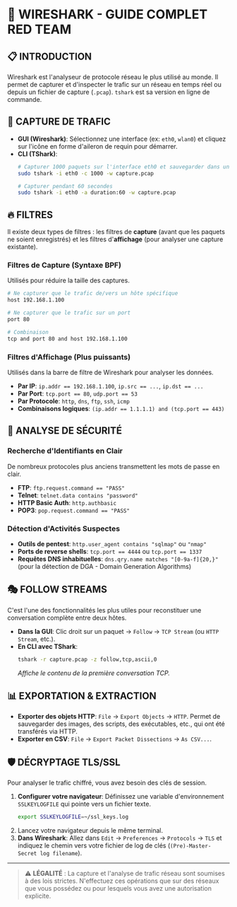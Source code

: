 # 🦈 WIRESHARK - GUIDE COMPLET RED TEAM

## 📋 INTRODUCTION
Wireshark est l'analyseur de protocole réseau le plus utilisé au monde. Il permet de capturer et d'inspecter le trafic sur un réseau en temps réel ou depuis un fichier de capture (`.pcap`). `tshark` est sa version en ligne de commande.

## 🎯 CAPTURE DE TRAFIC
- **GUI (Wireshark)**: Sélectionnez une interface (ex: `eth0`, `wlan0`) et cliquez sur l'icône en forme d'aileron de requin pour démarrer.
- **CLI (TShark)**:
  ```bash
  # Capturer 1000 paquets sur l'interface eth0 et sauvegarder dans un fichier
  sudo tshark -i eth0 -c 1000 -w capture.pcap

  # Capturer pendant 60 secondes
  sudo tshark -i eth0 -a duration:60 -w capture.pcap
  ```

## 🔥 FILTRES
Il existe deux types de filtres : les filtres de **capture** (avant que les paquets ne soient enregistrés) et les filtres d'**affichage** (pour analyser une capture existante).

### Filtres de Capture (Syntaxe BPF)
Utilisés pour réduire la taille des captures.
```bash
# Ne capturer que le trafic de/vers un hôte spécifique
host 192.168.1.100

# Ne capturer que le trafic sur un port
port 80

# Combinaison
tcp and port 80 and host 192.168.1.100
```

### Filtres d'Affichage (Plus puissants)
Utilisés dans la barre de filtre de Wireshark pour analyser les données.
- **Par IP**: `ip.addr == 192.168.1.100`, `ip.src == ...`, `ip.dst == ...`
- **Par Port**: `tcp.port == 80`, `udp.port == 53`
- **Par Protocole**: `http`, `dns`, `ftp`, `ssh`, `icmp`
- **Combinaisons logiques**: `(ip.addr == 1.1.1.1) and (tcp.port == 443)`

## 🚀 ANALYSE DE SÉCURITÉ

### Recherche d'Identifiants en Clair
De nombreux protocoles plus anciens transmettent les mots de passe en clair.
- **FTP**: `ftp.request.command == "PASS"`
- **Telnet**: `telnet.data contains "password"`
- **HTTP Basic Auth**: `http.authbasic`
- **POP3**: `pop.request.command == "PASS"`

### Détection d'Activités Suspectes
- **Outils de pentest**: `http.user_agent contains "sqlmap"` ou `"nmap"`
- **Ports de reverse shells**: `tcp.port == 4444` ou `tcp.port == 1337`
- **Requêtes DNS inhabituelles**: `dns.qry.name matches "[0-9a-f]{20,}"` (pour la détection de DGA - Domain Generation Algorithms)

## 🎭 FOLLOW STREAMS
C'est l'une des fonctionnalités les plus utiles pour reconstituer une conversation complète entre deux hôtes.
- **Dans la GUI**: Clic droit sur un paquet → `Follow` → `TCP Stream` (ou `HTTP Stream`, etc.).
- **En CLI avec TShark**:
  ```bash
  tshark -r capture.pcap -z follow,tcp,ascii,0
  ```
  *Affiche le contenu de la première conversation TCP.*

## 📊 EXPORTATION & EXTRACTION
- **Exporter des objets HTTP**: `File` → `Export Objects` → `HTTP`. Permet de sauvegarder des images, des scripts, des exécutables, etc., qui ont été transférés via HTTP.
- **Exporter en CSV**: `File` → `Export Packet Dissections` → `As CSV...`.

## 🛡️ DÉCRYPTAGE TLS/SSL
Pour analyser le trafic chiffré, vous avez besoin des clés de session.
1.  **Configurer votre navigateur**: Définissez une variable d'environnement `SSLKEYLOGFILE` qui pointe vers un fichier texte.
    ```bash
    export SSLKEYLOGFILE=~/ssl_keys.log
    ```
2.  Lancez votre navigateur depuis le même terminal.
3.  **Dans Wireshark**: Allez dans `Edit` → `Preferences` → `Protocols` → `TLS` et indiquez le chemin vers votre fichier de log de clés (`(Pre)-Master-Secret log filename`).

---
> ⚠️ **LÉGALITÉ** : La capture et l'analyse de trafic réseau sont soumises à des lois strictes. N'effectuez ces opérations que sur des réseaux que vous possédez ou pour lesquels vous avez une autorisation explicite.
